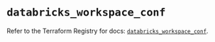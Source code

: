 # `databricks_workspace_conf`

Refer to the Terraform Registry for docs: [`databricks_workspace_conf`](https://registry.terraform.io/providers/databricks/databricks/1.48.2/docs/resources/workspace_conf).
